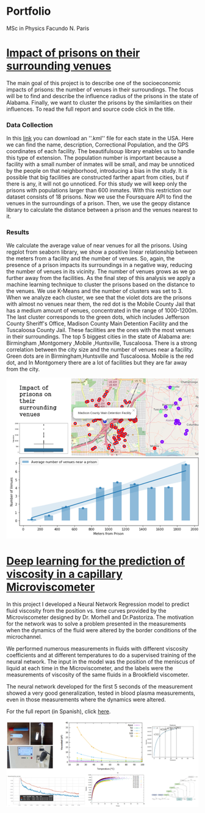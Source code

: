 # Portfolio
MSc in Physics Facundo N. Paris

# [Impact of prisons on their surrounding venues](https://github.com/facuparis/Coursera_Capstone)
The main goal of this project is to describe one of the socioeconomic impacts of prisons: the number of venues in their surroundings. The focus will be to find and describe the influence radius of the prisons in the state of Alabama. Finally, we want to cluster the prisons by the similarities on their influences. To read the full report and source code click in the title.  

### Data Collection 
In this [link](https://www.prisonersofthecensus.org/data/kml.html) you can download an ''.kml'' file for each state in the USA. Here we can find the name, description, Correctional Population, and the GPS coordinates of each facility. The beautifulsoup library enables us to handle this type of extension.
The population number is important because a facility with a small number of inmates will be small, and may be unnoticed by the people on that neighborhood, introducing a bias in the study. It is possible that big facilities are constructed farther apart from cities, but if there is any, it will not go unnoticed. For this study we will keep only the prisons with populations larger than 600 inmates. With this restriction our dataset consists of 18 prisons. 
Now we use the Foursquare API to find the venues in the surroundings of a prison. Then, we use the geopy distance library to calculate the distance between a prison and the venues nearest to it.

### Results
We calculate the average value of near venues for all the prisons. Using regplot from seaborn library, we show a positive linear relationship between the meters from a facility and the number of venues. So, again, the presence of a prison impacts its surroundings in a negative way, reducing the number of venues in its vicinity. The number of venues grows as we go further away from the facilities.
As the final step of this analysis we apply a machine learning technique to cluster the prisons based on the distance to the venues. We use K-Means and the number of clusters was set to 3.  
When we analyze each cluster, we see that the violet dots are the prisons with almost no venues near them, the red dot is the Mobile County Jail that has a medium amount of venues, concentrated in the range of 1000-1200m. The last cluster corresponds to the green dots, which includes Jefferson County Sheriff's Office, Madison County Main Detention Facility and the Tuscaloosa County Jail. These facilities are the ones with the most venues in their surroundings. 
The top 5 biggest cities in the state of Alabama are: Birmingham ,Montgomery ,Mobile ,Huntsville, Tuscaloosa. There is a strong correlation between the city size and the number of venues near a facility. Green dots are in Birmingham,Huntsville and Tuscaloosa. Mobile is the red dot, and In Montgomery there are a lot of facilities but they are far away from the city. 


![](/images/prisonsss.png)




# [Deep learning for the prediction of viscosity in a capillary Microviscometer](https://github.com/facuparis/Red-Neuronal)
In this project I developed a Neural Network Regression model to predict fluid viscosity from the position vs. time curves provided by the Microviscometer designed by Dr. Morhell and Dr.Pastoriza. The motivation for the network was to solve a problem presented in the measurements when the dynamics of the fluid were altered by the border conditions of the microchannel.

We performed numerous measurements in fluids with different viscosity coefficients and at different temperatures to do a supervised training of the neural network. The input in the model was the position of the meniscus of liquid at each time in the Microviscometer, and the labels were the measurements of viscosity of the same fluids in a Brookfield viscometer. 

The neural network developed for the first 5 seconds of the measurement showed a very good generalization, tested in blood plasma measurements, even in those measurements where the dynamics were altered.

For the full report (in Spanish), click [here](http://ricabib.cab.cnea.gov.ar/758/).


![](/images/DeepLearningMicroV.png)

